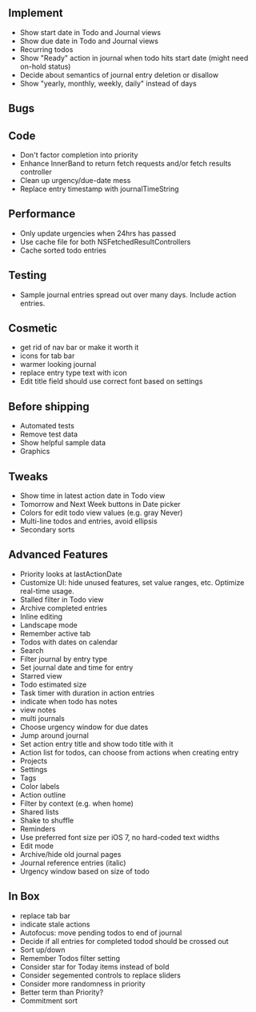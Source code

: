 Implement
---------
* Show start date in Todo and Journal views
* Show due date in Todo and Journal views
* Recurring todos
* Show "Ready" action in journal when todo hits start date (might need on-hold status)
* Decide about semantics of journal entry deletion or disallow
* Show "yearly, monthly, weekly, daily" instead of days

Bugs
----

Code
----
* Don't factor completion into priority
* Enhance InnerBand to return fetch requests and/or fetch results controller
* Clean up urgency/due-date mess
* Replace entry timestamp with journalTimeString

Performance
-----------
* Only update urgencies when 24hrs has passed
* Use cache file for both NSFetchedResultControllers
* Cache sorted todo entries

Testing
-------
* Sample journal entries spread out over many days. Include action entries.

Cosmetic
--------
* get rid of nav bar or make it worth it
* icons for tab bar
* warmer looking journal
* replace entry type text with icon
* Edit title field should use correct font based on settings

Before shipping
---------------
* Automated tests
* Remove test data
* Show helpful sample data
* Graphics


Tweaks
------
* Show time in latest action date in Todo view
* Tomorrow and Next Week buttons in Date picker
* Colors for edit todo view values (e.g. gray Never)
* Multi-line todos and entries, avoid ellipsis
* Secondary sorts

Advanced Features
-----------------
* Priority looks at lastActionDate
* Customize UI: hide unused features, set value ranges, etc. Optimize real-time usage.
* Stalled filter in Todo view
* Archive completed entries
* Inline editing
* Landscape mode
* Remember active tab
* Todos with dates on calendar
* Search
* Filter journal by entry type
* Set journal date and time for entry
* Starred view
* Todo estimated size
* Task timer with duration in action entries
* indicate when todo has notes
* view notes
* multi journals
* Choose urgency window for due dates
* Jump around journal
* Set action entry title and show todo title with it
* Action list for todos, can choose from actions when creating entry
* Projects
* Settings
* Tags
* Color labels
* Action outline
* Filter by context (e.g. when home)
* Shared lists
* Shake to shuffle
* Reminders
* Use preferred font size per iOS 7, no hard-coded text widths
* Edit mode
* Archive/hide old journal pages
* Journal reference entries (italic)
* Urgency window based on size of todo

In Box
------
* replace tab bar
* indicate stale actions
* Autofocus: move pending todos to end of journal
* Decide if all entries for completed todod should be crossed out
* Sort up/down
* Remember Todos filter setting
* Consider star for Today items instead of bold
* Consider segemented controls to replace sliders
* Consider more randomness in priority
* Better term than Priority?
* Commitment sort

